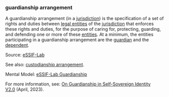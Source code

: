 ### guardianship arrangement

<p class="c8"><span>A guardianship arrangement (in a </span><span class="c2"><a class="c3" href="#h.uw2s3y6sjzjf">jurisdiction</a></span><span>) is the specification of a set of rights and duties between </span><span class="c2"><a class="c3" href="https://www.google.com/url?q=https://essif-lab.github.io/framework/docs/terms/legal-entity&amp;sa=D&amp;source=editors&amp;ust=1706779842690237&amp;usg=AOvVaw2Vm2RMbR67j4_FCHWbusnz">legal entities</a></span><span>&nbsp;of the </span><span class="c2"><a class="c3" href="https://www.google.com/url?q=https://essif-lab.github.io/framework/docs/terms/jurisdiction&amp;sa=D&amp;source=editors&amp;ust=1706779842690478&amp;usg=AOvVaw3TBxsQEQH0Ss7lEitqcLY7">jurisdiction</a></span><span>&nbsp;that enforces these rights and duties, for the purpose of caring for, protecting, guarding, and defending one or more of these </span><span class="c2"><a class="c3" href="https://www.google.com/url?q=https://essif-lab.github.io/framework/docs/terms/legal-entity&amp;sa=D&amp;source=editors&amp;ust=1706779842690679&amp;usg=AOvVaw0pg4I9FP0-WM9peQHIYWVo">entities</a></span><span>. At a minimum, the entities participating in a guardianship arrangement are the </span><span class="c2"><a class="c3" href="#h.y3s9f56kpets">guardian</a></span><span>&nbsp;and the </span><span class="c2"><a class="c3" href="#h.qvhbv3ov9zmy">dependent</a></span><span class="c0">.</span></p><p class="c8"><span>Source: </span><span class="c2"><a class="c3" href="https://www.google.com/url?q=https://essif-lab.github.io/framework/docs/essifLab-glossary%23guardian&amp;sa=D&amp;source=editors&amp;ust=1706779842691055&amp;usg=AOvVaw1OXV0W5DzKG0R7ChTzti5X">eSSIF-Lab</a></span></p><p class="c8"><span>See also: </span><span class="c2"><a class="c3" href="#h.4hh9dvbp6177">custodianship arrangement</a></span><span class="c0">.</span></p><p class="c8"><span>Mental Model: </span><span class="c2"><a class="c3" href="https://www.google.com/url?q=https://essif-lab.github.io/framework/docs/terms/pattern-guardianship&amp;sa=D&amp;source=editors&amp;ust=1706779842691447&amp;usg=AOvVaw0dNSkBvipzbIPsdwr2V4Q9">eSSIF-Lab Guardianship</a></span></p><p class="c8"><span>For more information, see: </span><span class="c2"><a class="c3" href="https://www.google.com/url?q=https://sovrin.org/wp-content/uploads/Guardianship-Whitepaper-V2.0.pdf&amp;sa=D&amp;source=editors&amp;ust=1706779842691781&amp;usg=AOvVaw19mWev8qwl2v8NxWTXrhik">On Guardianship in Self-Sovereign Identity V2.0</a></span><span class="c0">&nbsp;(April, 2023).</span></p>